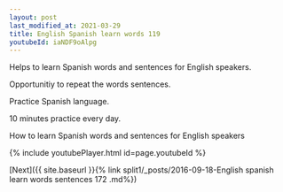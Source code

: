 ```yaml
---
layout: post
last_modified_at: 2021-03-29
title: English Spanish learn words 119 
youtubeId: iaNDF9oAlpg
---
```

 
 
Helps to learn Spanish words and sentences for English speakers.

Opportunitiy to repeat the words sentences. 

Practice Spanish language. 
 
10 minutes practice every day. 
 
How to learn Spanish words and sentences for English speakers 
 
{% include youtubePlayer.html id=page.youtubeId %}
 
 
[Next]({{ site.baseurl }}{% link  split1/_posts/2016-09-18-English spanish learn words sentences 172 .md%})
 
